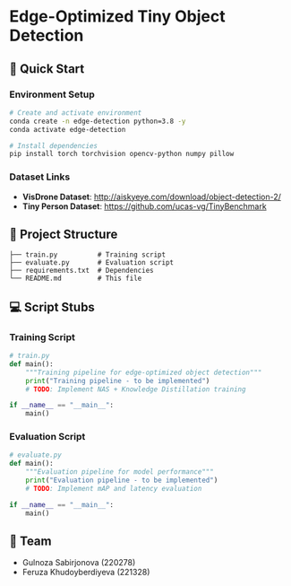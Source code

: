 # Edge-Optimized Tiny Object Detection

## 🚀 Quick Start

### Environment Setup
```bash
# Create and activate environment
conda create -n edge-detection python=3.8 -y
conda activate edge-detection

# Install dependencies
pip install torch torchvision opencv-python numpy pillow
```

### Dataset Links
- **VisDrone Dataset**: http://aiskyeye.com/download/object-detection-2/
- **Tiny Person Dataset**: https://github.com/ucas-vg/TinyBenchmark

## 📁 Project Structure
```
├── train.py          # Training script
├── evaluate.py       # Evaluation script
├── requirements.txt  # Dependencies
└── README.md         # This file
```

## 💻 Script Stubs

### Training Script
```python
# train.py
def main():
    """Training pipeline for edge-optimized object detection"""
    print("Training pipeline - to be implemented")
    # TODO: Implement NAS + Knowledge Distillation training

if __name__ == "__main__":
    main()
```

### Evaluation Script
```python
# evaluate.py
def main():
    """Evaluation pipeline for model performance"""
    print("Evaluation pipeline - to be implemented")
    # TODO: Implement mAP and latency evaluation

if __name__ == "__main__":
    main()
```

## 👥 Team
- Gulnoza Sabirjonova (220278)
- Feruza Khudoyberdiyeva (221328)
```
